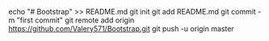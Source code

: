 echo "# Bootstrap" >> README.md
git init
git add README.md
git commit -m "first commit"
git remote add origin https://github.com/Valery571/Bootstrap.git
git push -u origin master

